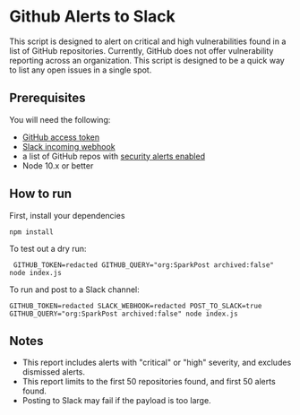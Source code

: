 # Github Alerts to Slack

This script is designed to alert on critical and high vulnerabilities found in a list of GitHub repositories. Currently, GitHub does not offer vulnerability reporting across an organization. This script is designed to be a quick way to list any open issues in a single spot.

## Prerequisites

You will need the following:

- [GitHub access token](https://help.github.com/en/github/authenticating-to-github/creating-a-personal-access-token-for-the-command-line)
- [Slack incoming webhook](https://api.slack.com/messaging/webhooks)
- a list of GitHub repos with [security alerts enabled](https://help.github.com/en/github/managing-security-vulnerabilities/about-security-alerts-for-vulnerable-dependencies)
- Node 10.x or better

## How to run

First, install your dependencies

```
npm install
```

To test out a dry run:

```
 GITHUB_TOKEN=redacted GITHUB_QUERY="org:SparkPost archived:false" node index.js
```

To run and post to a Slack channel:

```
GITHUB_TOKEN=redacted SLACK_WEBHOOK=redacted POST_TO_SLACK=true GITHUB_QUERY="org:SparkPost archived:false" node index.js
```

## Notes

* This report includes alerts with "critical" or "high" severity, and excludes dismissed alerts.
* This report limits to the first 50 repositories found, and first 50 alerts found.
* Posting to Slack may fail if the payload is too large.
